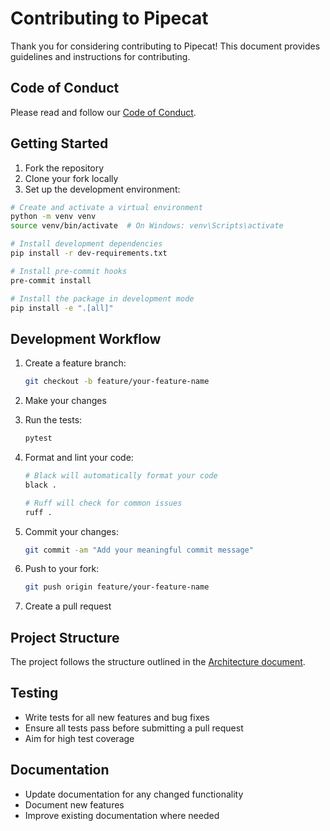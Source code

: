 # Contributing to Pipecat

Thank you for considering contributing to Pipecat! This document provides guidelines and instructions for contributing.

## Code of Conduct

Please read and follow our [Code of Conduct](CODE_OF_CONDUCT.md).

## Getting Started

1. Fork the repository
2. Clone your fork locally
3. Set up the development environment:

```bash
# Create and activate a virtual environment
python -m venv venv
source venv/bin/activate  # On Windows: venv\Scripts\activate

# Install development dependencies
pip install -r dev-requirements.txt

# Install pre-commit hooks
pre-commit install

# Install the package in development mode
pip install -e ".[all]"
```

## Development Workflow

1. Create a feature branch:
   ```bash
   git checkout -b feature/your-feature-name
   ```

2. Make your changes

3. Run the tests:
   ```bash
   pytest
   ```

4. Format and lint your code:
   ```bash
   # Black will automatically format your code
   black .

   # Ruff will check for common issues
   ruff .
   ```

5. Commit your changes:
   ```bash
   git commit -am "Add your meaningful commit message"
   ```

6. Push to your fork:
   ```bash
   git push origin feature/your-feature-name
   ```

7. Create a pull request

## Project Structure

The project follows the structure outlined in the [Architecture document](ARCHITECTURE.md).

## Testing

- Write tests for all new features and bug fixes
- Ensure all tests pass before submitting a pull request
- Aim for high test coverage

## Documentation

- Update documentation for any changed functionality
- Document new features
- Improve existing documentation where needed
